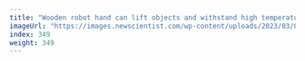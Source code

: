 ```yaml
---
title: "Wooden robot hand can lift objects and withstand high temperatures"
imageUrl: "https://images.newscientist.com/wp-content/uploads/2023/03/03144213/SEI_146640986.jpg?width=600"
index: 349
weight: 349
---
```

